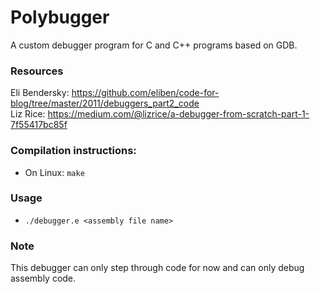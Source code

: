 # Polybugger
A custom debugger program for C and C++ programs based on GDB.

### Resources
Eli Bendersky: https://github.com/eliben/code-for-blog/tree/master/2011/debuggers_part2_code  
Liz Rice: https://medium.com/@lizrice/a-debugger-from-scratch-part-1-7f55417bc85f  

### Compilation instructions:
- On Linux: ```make```

### Usage
- `./debugger.e <assembly file name>`


### Note
This debugger can only step through code for now and can only debug assembly code.  
